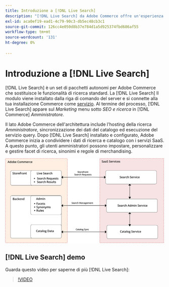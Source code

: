 ```yaml
---
title: Introduzione a [!DNL Live Search]
description: "[!DNL Live Search] da Adobe Commerce offre un'esperienza di ricerca rapida, super-rilevante e intuitiva."
exl-id: aca0ef19-ead1-4c79-90c3-db5ec48cb3c1
source-git-commit: 126cc4e050d8b37e784d1a5d925374fbd686af55
workflow-type: tm+mt
source-wordcount: '131'
ht-degree: 0%

---
```


# Introduzione a [!DNL Live Search]

[!DNL Live Search] è un set di pacchetti autonomi per Adobe Commerce che sostituisce le funzionalità di ricerca standard. La [!DNL Live Search] Il modulo viene installato dalla riga di comando del server e si connette alla tua installazione Commerce come [servizio](../landing/saas.md). Al termine del processo, [!DNL Live Search] appare sul *Marketing* menu sotto *SEO e ricerca* in [!DNL Commerce] *Amministratore*.

Il lato Adobe Commerce dell&#39;architettura include l&#39;hosting della ricerca *Amministratore*, sincronizzazione dei dati del catalogo ed esecuzione del servizio query. Dopo [!DNL Live Search] installato e configurato, Adobe Commerce inizia a condividere i dati di ricerca e catalogo con i servizi SaaS. A questo punto, gli utenti amministratori possono impostare, personalizzare e gestire facet di ricerca, sinonimi e regole di merchandising.

![Diagramma dell’architettura di Live Search](assets/architecture-diagram.svg)

## [!DNL Live Search] demo

Guarda questo video per saperne di più [!DNL Live Search]:

>[!VIDEO](https://video.tv.adobe.com/v/3418679?quality=12&learn=on)
